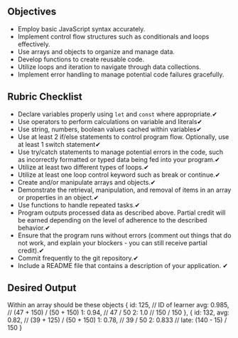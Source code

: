## Objectives

- Employ basic JavaScript syntax accurately.
- Implement control flow structures such as conditionals and loops effectively.
- Use arrays and objects to organize and manage data.
- Develop functions to create reusable code.
- Utilize loops and iteration to navigate through data collections.
- Implement error handling to manage potential code failures gracefully.

## Rubric Checklist
- Declare variables properly using `let` and `const` where appropriate.✔
- Use operators to perform calculations on variable and literals✔
- Use string, numbers, boolean values cached within variables✔
- Use at least 2 if/else statements to control program flow. Optionally, use at least 1 switch statement✔
- Use try/catch statements to manage potential errors in the code, such as incorrectly formatted or typed data being fed into your program.✔
- Utilize at least two different types of loops.✔
- Utilize at least one loop control keyword such as break or continue.✔
- Create and/or manipulate arrays and objects.✔
- Demonstrate the retrieval, manipulation, and removal of items in an array or properties in an object.✔
- Use functions to handle repeated tasks.✔
- Program outputs processed data as described above. Partial credit will be earned depending on the level of adherence to the described behavior.✔
- Ensure that the program runs without errors (comment out things that do not work, and explain your blockers - you can still receive partial credit).✔
- Commit frequently to the git repository.✔
- Include a README file that contains a description of your application. ✔

## Desired Output
Within an array should be these objects
    {
      id: 125, // ID of learner
      avg: 0.985, // (47 + 150) / (50 + 150)
      1: 0.94, // 47 / 50
      2: 1.0 // 150 / 150
    },
    {
      id: 132,
      avg: 0.82, // (39 + 125) / (50 + 150)
      1: 0.78, // 39 / 50
      2: 0.833 // late: (140 - 15) / 150
    }
